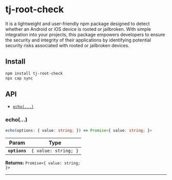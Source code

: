 # tj-root-check

It is a lightweight and user-friendly npm package designed to detect whether an Android or iOS device is rooted or jailbroken. With simple integration into your projects, this package empowers developers to ensure the security and integrity of their applications by identifying potential security risks associated with rooted or jailbroken devices.

## Install

```bash
npm install tj-root-check
npx cap sync
```

## API

<docgen-index>

* [`echo(...)`](#echo)

</docgen-index>

<docgen-api>
<!--Update the source file JSDoc comments and rerun docgen to update the docs below-->

### echo(...)

```typescript
echo(options: { value: string; }) => Promise<{ value: string; }>
```

| Param         | Type                            |
| ------------- | ------------------------------- |
| **`options`** | <code>{ value: string; }</code> |

**Returns:** <code>Promise&lt;{ value: string; }&gt;</code>

--------------------

</docgen-api>

